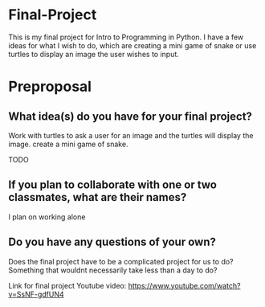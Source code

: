 # Final-Project
This is my final project for Intro to Programming in Python. I have a few ideas for what I wish to do, which are creating a mini game of snake or use turtles to display an image the user wishes to input.
# Preproposal

## What idea(s) do you have for your final project?
Work with turtles to ask a user for an image and the turtles will display the image.
create a mini game of snake.

TODO

## If you plan to collaborate with one or two classmates, what are their names?

I plan on working alone

## Do you have any questions of your own?

Does the final project have to be a complicated project for us to do? Something that wouldnt necessarily take less than a day to do?

Link for final project Youtube video:
https://www.youtube.com/watch?v=SsNF-gdfUN4
